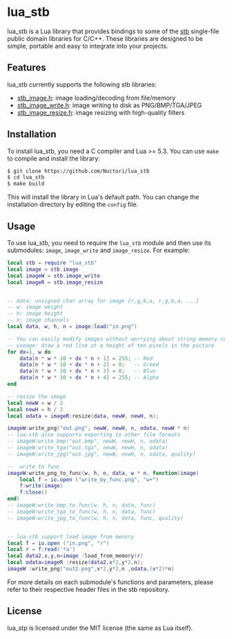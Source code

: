 # lua_stb

lua_stb is a Lua library that provides bindings to some of the [stb](https://github.com/nothings/stb) single-file public domain libraries for C/C++. These libraries are designed to be simple, portable and easy to integrate into your projects.

## Features

lua_stb currently supports the following stb libraries:

- [stb_image.h](https://github.com/nothings/stb/blob/master/stb_image.h): image loading/decoding from file/memory
- [stb_image_write.h](https://github.com/nothings/stb/blob/master/stb_image_write.h): image writing to disk as PNG/BMP/TGA/JPEG
- [stb_image_resize.h](https://github.com/nothings/stb/blob/master/stb_image_resize.h): image resizing with high-quality filters

## Installation

To install lua_stb, you need a C compiler and Lua >= 5.3. You can use `make` to compile and install the library:

```bash
$ git clone https://github.com/Nuctori/lua_stb
$ cd lua_stb
$ make build
```

This will install the library in Lua's default path. You can change the installation directory by editing the `config` file.

## Usage

To use lua_stb, you need to require the `lua_stb` module and then use its submodules: `image`, `image_write` and `image_resize`. For example:

```lua
local stb = require "lua_stb"
local image = stb.image
local imageW = stb.image_write
local imageR = stb.image_resize


-- data: unsigned char array for image [r,g,b,a, r,g,b,a, ...]
-- w: image weight
-- h: image height
-- n: image channels
local data, w, h, n = image:load("in.png")

-- You can easily modify images without worrying about string memory copu
-- useage: draw a red line at a height of ten pixels in the picture 
for dx=1, w do
    data[n * w * 10 + dx * n + 1] = 255; -- Red
    data[n * w * 10 + dx * n + 2] = 0;   -- Greed
    data[n * w * 10 + dx * n + 3] = 0;   -- Blue
    data[n * w * 10 + dx * n + 4] = 255; -- Alpha
end

-- resize the image
local newW = w / 2
local newH = h / 2
local odata = imageR:resize(data, newW, newH, n);

imageW:write_png("out.png", newW, newH, n, odata, newW * n)
-- lua-stb alse supports exporting to other file formats
-- imageW:write_bmp("out.bmp", newW, newH, n, odata)
-- imageW:write_tga("out.tga", newW, newH, n, odata)
-- imageW:write_jpg("out.jpg", newW, newH, n, odata, quality)

--  write to func 
imageW:write_png_to_func(w, h, n, data, w * n, function(image)
    local f = io.open ("write_by_func.png", "w+")
    f:write(image)
    f:close()
end)
-- imageW:write_bmp_to_func(w, h, n, data, func)
-- imageW:write_tga_to_func(w, h, n, data, func)
-- imageW:write_jpg_to_func(w, h, n, data, func, quality)


-- lua-stb support load image from menory 
local f = io.open ("in.png", "r")
local r = f:read('*a')
local data2,x,y,n=image :load_from_memory(r)
local odata=imageR :resize(data2,x*2,y*2,n);
imageW :write_png("out2.png",x*2,y*2,n ,odata,(x*2)*n)

```

For more details on each submodule's functions and parameters,
please refer to their respective header files in the stb repository.

## License

lua_stp is licensed under the MIT license (the same as Lua itself).